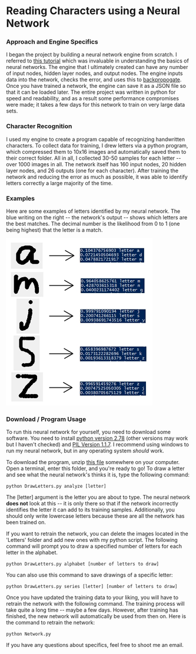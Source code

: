 # Reading Characters using a Neural Network

### Approach and Engine Specifics

I began the project by building a neural network engine from scratch. I referred to [this tutorial](http://mattmazur.com/2015/03/17/a-step-by-step-backpropagation-example/ "neural network tutorial") which was invaluable in understanding the basics of neural networks. The engine that I ultimately created can have any number of input nodes, hidden layer nodes, and output nodes. The engine inputs data into the network, checks the error, and uses this to [backpropogate](https://en.wikipedia.org/wiki/Backpropagation "backpropogation link"). Once you have trained a network, the engine can save it as a JSON file so that it can be loaded later. The entire project was written in python for speed and readability, and as a result some performance compromises were made; it takes a few days for this network to train on very large data sets.

### Character Recognition

I used my engine to create a program capable of recognizing handwritten characters. To collect data for training, I drew letters via a python program, which compressed them to 10x16 images and automatically saved them to their correct folder. All in all, I collected 30-50 samples for each letter -- over 1000 images in all. The network itself has 160 input nodes, 20 hidden layer nodes, and 26 outputs (one for each character). After training the network and reducing the error as much as possible, it was able to identify letters correctly a large majority of the time.

### Examples

Here are some examples of letters identified by my neural network. The blue writing on the right -- the network's output -- shows which letters are the best matches. The decimal number is the likelihood from 0 to 1 (one being highest) that the letter is a match. 

![example character recognition](img/neural-network.jpg "example character recognition")

### Download / Program Usage

To run this neural network for yourself, you need to download some software. You need to install [python version 2.78](https://www.python.org/download/releases/2.7.8/ "python download link") (other versions may work but I haven't checked) and [PIL Version 1.1.7](http://www.pythonware.com/products/pil/ "PIL download link"). I recommend using windows to run my neural network, but in any operating system *should* work.  

To download the program, unzip [this file](../Downloads/character-recognition-neural-network.zip "zipped neural network files") somewhere on your computer. Open a terminal, enter this folder, and you're ready to go! To draw a letter and see what the neural network's thinks it is, type the following command:

	python DrawLetters.py analyze [letter]

The [letter] argument is the letter you are about to type. The neural network **does not** look at this -- it is only there so that if the network incorrectly identifies the letter it can add to its training samples. Additionally, you should only write lowercase letters because these are all the network has been trained on. 

If you want to retrain the network, you can delete the images located in the 'Letters' folder and add new ones with my python script. The following command will prompt you to draw a specified number of letters for each letter in the alphabet.

	python DrawLetters.py alphabet [number of letters to draw]

You can also use this command to save drawings of a specific letter:

	python DrawLetters.py series [letter] [number of letters to draw]

Once you have updated the training data to your liking, you will have to retrain the network with the following command. The training process will take quite a long time -- maybe a few days. However, after training has finished, the new network will automatically be used from then on. Here is the command to retrain the network:

	python Network.py

If you have any questions about specifics, feel free to shoot me an email.